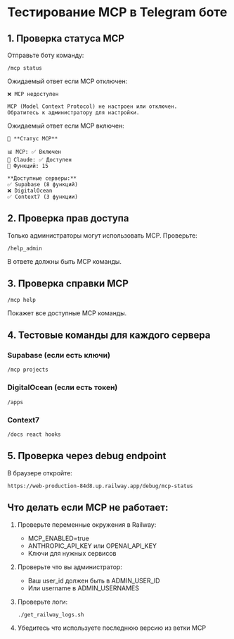 # Тестирование MCP в Telegram боте

## 1. Проверка статуса MCP

Отправьте боту команду:
```
/mcp status
```

Ожидаемый ответ если MCP отключен:
```
❌ MCP недоступен

MCP (Model Context Protocol) не настроен или отключен.
Обратитесь к администратору для настройки.
```

Ожидаемый ответ если MCP включен:
```
🔌 **Статус MCP**

📊 MCP: ✅ Включен
🤖 Claude: ✅ Доступен
🔧 Функций: 15

**Доступные серверы:**
✅ Supabase (8 функций)
❌ DigitalOcean
✅ Context7 (3 функции)
```

## 2. Проверка прав доступа

Только администраторы могут использовать MCP. Проверьте:
```
/help_admin
```

В ответе должны быть MCP команды.

## 3. Проверка справки MCP

```
/mcp help
```

Покажет все доступные MCP команды.

## 4. Тестовые команды для каждого сервера

### Supabase (если есть ключи)
```
/mcp projects
```

### DigitalOcean (если есть токен)
```
/apps
```

### Context7
```
/docs react hooks
```

## 5. Проверка через debug endpoint

В браузере откройте:
```
https://web-production-84d8.up.railway.app/debug/mcp-status
```

## Что делать если MCP не работает:

1. Проверьте переменные окружения в Railway:
   - MCP_ENABLED=true
   - ANTHROPIC_API_KEY или OPENAI_API_KEY
   - Ключи для нужных сервисов

2. Проверьте что вы администратор:
   - Ваш user_id должен быть в ADMIN_USER_ID
   - Или username в ADMIN_USERNAMES

3. Проверьте логи:
   ```
   ./get_railway_logs.sh
   ```

4. Убедитесь что используете последнюю версию из ветки MCP